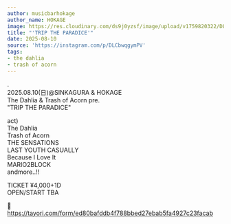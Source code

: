 ```yaml
---
author: musicbarhokage
author_name: HOKAGE
image: https://res.cloudinary.com/ds9j0yzsf/image/upload/v1759820322/DLCbwqgymPV.jpg
title: "'TRIP THE PARADICE'"
date: 2025-08-10
source: 'https://instagram.com/p/DLCbwqgymPV'
tags:
- the dahlia
- trash of acorn
---
```

.<br>
2025.08.10(日)@SINKAGURA & HOKAGE<br>
The Dahlia & Trash of Acorn pre.<br>
"TRIP THE PARADICE"

act)<br>
The Dahlia<br>
Trash of Acorn<br>
THE SENSATIONS<br>
LAST YOUTH CASUALLY<br>
Because I Love It<br>
MARIO2BLOCK<br>
andmore..!!

TICKET ¥4,000+1D<br>
OPEN/START  TBA

🎫<br>
https://tayori.com/form/ed80bafddb4f788bbed27ebab5fa4927c23facab